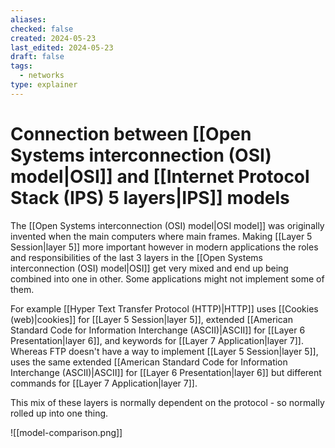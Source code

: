 ```yaml
---
aliases: 
checked: false
created: 2024-05-23
last_edited: 2024-05-23
draft: false
tags:
  - networks
type: explainer
---
```

# Connection between [[Open Systems interconnection (OSI) model|OSI]] and [[Internet Protocol Stack (IPS) 5 layers|IPS]] models

The [[Open Systems interconnection (OSI) model|OSI model]] was originally invented when the main computers where main frames. Making [[Layer 5 Session|layer 5]] more important however in modern applications the roles and responsibilities of the last 3 layers in the [[Open Systems interconnection (OSI) model|OSI]] get very mixed and end up being combined into one in other. Some applications might not implement some of them.

For example [[Hyper Text Transfer Protocol (HTTP)|HTTP]] uses [[Cookies (web)|cookies]] for [[Layer 5 Session|layer 5]], extended [[American Standard Code for Information Interchange (ASCII)|ASCII]] for [[Layer 6 Presentation|layer 6]], and keywords for [[Layer 7 Application|layer 7]]. Whereas FTP doesn't have a way to implement [[Layer 5 Session|layer 5]], uses the same extended [[American Standard Code for Information Interchange (ASCII)|ASCII]] for [[Layer 6 Presentation|layer 6]] but different commands for [[Layer 7 Application|layer 7]].

This mix of these layers is normally dependent on the protocol - so normally rolled up into one thing.


![[model-comparison.png]]
